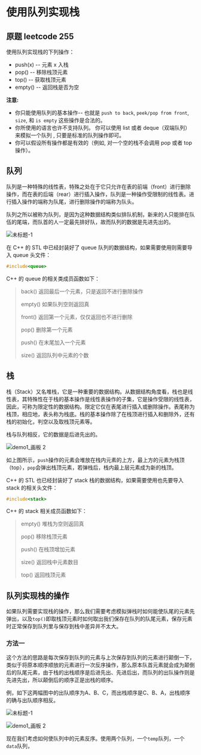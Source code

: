 # 使用队列实现栈

## 原题 leetcode 255

使用队列实现栈的下列操作：

- push(x) -- 元素 x 入栈
- pop() -- 移除栈顶元素
- top() -- 获取栈顶元素
- empty() -- 返回栈是否为空

**注意:**

- 你只能使用队列的基本操作-- 也就是 `push to back`, `peek/pop from front`, `size`, 和 `is empty` 这些操作是合法的。
- 你所使用的语言也许不支持队列。 你可以使用 list 或者 deque（双端队列）来模拟一个队列 , 只要是标准的队列操作即可。
- 你可以假设所有操作都是有效的（例如, 对一个空的栈不会调用 pop 或者 top 操作）。

## 队列

队列是一种特殊的线性表，特殊之处在于它只允许在表的前端（front）进行删除操作，而在表的后端（rear）进行插入操作，队列是一种操作受限制的线性表。进行插入操作的端称为队尾，进行删除操作的端称为队头。

队列之所以被称为队列，是因为这种数据结构类似排队机制，新来的人只能排在队伍的尾端，而队首的人一定最先排好队，故而队列的数据是先进先出的。

![未标题-1](https://gitee.com/peng_zhi_hung/img-res/raw/master/%E6%9C%AA%E6%A0%87%E9%A2%98-1.png)

在 C++ 的 STL 中已经封装好了 queue 队列的数据结构，如果需要使用则需要导入 queue 头文件：

```c++
#include<queue>
```

C++ 的 queue 的相关类成员函数如下：

> back() 返回最后一个元素，只是返回不进行删除操作
>
> empty() 如果队列空则返回真
>
> front() 返回第一个元素，仅仅返回也不进行删除
>
> pop() 删除第一个元素
>
> push() 在末尾加入一个元素
>
> size() 返回队列中元素的个数

## 栈

栈（Stack）又名堆栈，它是一种重要的数据结构。从数据结构角度看，栈也是线性表，其特殊性在于栈的基本操作是线性表操作的子集，它是操作受限的线性表，因此，可称为限定性的数据结构。限定它仅在表尾进行插入或删除操作。表尾称为栈顶，相应地，表头称为栈底。栈的基本操作除了在栈顶进行插入和删除外，还有栈的初始化，判空以及取栈顶元素等。

栈与队列相反，它的数据是后进先出的。

![demo1_画板 2](https://gitee.com/peng_zhi_hung/img-res/raw/18ea3c41b8771ded4812ab82f43379dc6e4b9c52/demo1_%E7%94%BB%E6%9D%BF%202.png)

如上图所示，`push`操作的元素会堆放在栈内元素的上方，最上方的元素为栈顶（top），`pop`会弹出栈顶元素，若弹栈后，栈内最上层元素成为新的栈顶。

C++ 的 STL 也已经封装好了 stack 栈的数据结构，如果需要使用也先要导入 stack 的相关头文件：

```c++
#include<stack>
```

C++ 的 stack 相关成员函数如下：

> empty() 堆栈为空则返回真
>
> pop() 移除栈顶元素
>
> push() 在栈顶增加元素
>
> size() 返回栈中元素数目
>
> top() 返回栈顶元素

## 队列实现栈的操作

如果队列需要实现栈的操作，那么我们需要考虑模拟弹栈时如何能使队尾的元素先弹出，以及`top()`即取栈顶元素时如何取出我们保存在队列的队尾元素，保存元素时正常保存到队列里与保存到栈中差异并不太大。

### 方法一

这个方法的思路是每次保存到队列的元素与上次保存到队列的元素进行颠倒一下，类似于将原本顺序顺放的元素进行一次反序操作，那么原本队首元素就会成为颠倒后的队尾元素，由于栈的出栈顺序是后进先出、先进后出，而队列的出队操作则是先进先出，所以颠倒后的顺序正是出栈的顺序。

例，如下这两幅图中的出队顺序为A、B、C，而出栈顺序是C、B、A，出栈顺序的确与出队顺序相反。

![未标题-1](https://gitee.com/peng_zhi_hung/img-res/raw/master/%E6%9C%AA%E6%A0%87%E9%A2%98-1.png)

![demo1_画板 2](https://gitee.com/peng_zhi_hung/img-res/raw/18ea3c41b8771ded4812ab82f43379dc6e4b9c52/demo1_%E7%94%BB%E6%9D%BF%202.png)

现在我们考虑如何使队列中的元素反序。使用两个队列，一个`temp`队列，一个`data`队列，